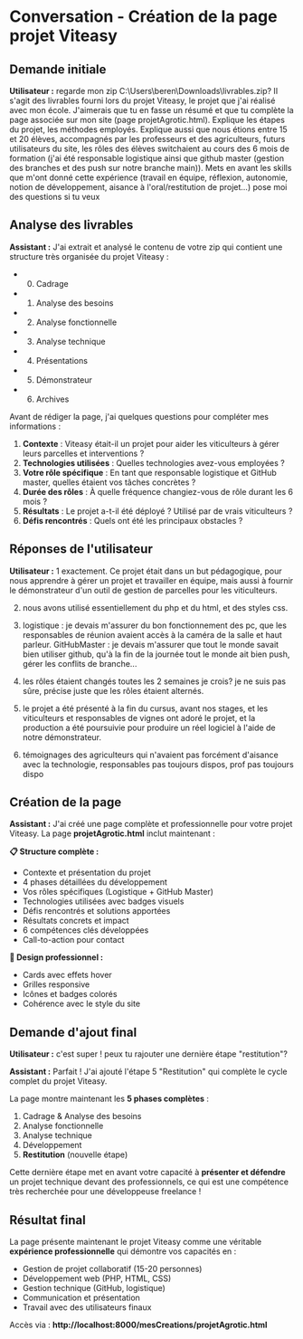 # Conversation - Création de la page projet Viteasy

## Demande initiale

**Utilisateur :** regarde mon zip C:\Users\beren\Downloads\livrables.zip? Il s'agit des livrables fourni lors du projet Viteasy, le projet que j'ai réalisé avec mon école. J'aimerais que tu en fasse un résumé et que tu complète la page associée sur mon site (page projetAgrotic.html). Explique les étapes du projet, les méthodes employés. Explique aussi que nous étions entre 15 et 20 élèves, accompagnés par les professeurs et des agriculteurs, futurs utilisateurs du site, les rôles des élèves switchaient au cours des 6 mois de formation (j'ai été responsable logistique ainsi que github master (gestion des branches et des push sur notre branche main)). Mets en avant les skills que m'ont donné cette expérience (travail en équipe, réflexion, autonomie, notion de développement, aisance à l'oral/restitution de projet...) pose moi des questions si tu veux

## Analyse des livrables

**Assistant :** J'ai extrait et analysé le contenu de votre zip qui contient une structure très organisée du projet Viteasy :

- 00. Cadrage
- 01. Analyse des besoins  
- 02. Analyse fonctionnelle
- 03. Analyse technique
- 04. Présentations
- 05. Démonstrateur
- 06. Archives

Avant de rédiger la page, j'ai quelques questions pour compléter mes informations :

1. **Contexte** : Viteasy était-il un projet pour aider les viticulteurs à gérer leurs parcelles et interventions ?
2. **Technologies utilisées** : Quelles technologies avez-vous employées ?
3. **Votre rôle spécifique** : En tant que responsable logistique et GitHub master, quelles étaient vos tâches concrètes ?
4. **Durée des rôles** : À quelle fréquence changiez-vous de rôle durant les 6 mois ?
5. **Résultats** : Le projet a-t-il été déployé ? Utilisé par de vrais viticulteurs ?
6. **Défis rencontrés** : Quels ont été les principaux obstacles ?

## Réponses de l'utilisateur

**Utilisateur :** 1 exactement. Ce projet était dans un but pédagogique, pour nous apprendre à gérer un projet et travailler en équipe, mais aussi à fournir le démonstrateur d'un outil de gestion de parcelles pour les viticulteurs. 

2. nous avons utilisé essentiellement du php et du html, et des styles css. 

3. logistique : je devais m'assurer du bon fonctionnement des pc, que les responsables de réunion avaient accès à la caméra de la salle et haut parleur. GitHubMaster : je devais m'assurer que tout le monde savait bien utiliser github, qu'à la fin de la journée tout le monde ait bien push, gérer les conflits de branche...

4. les rôles étaient changés toutes les 2 semaines je crois? je ne suis pas sûre, précise juste que les rôles étaient alternés.

5. le projet a été présenté à la fin du cursus, avant nos stages, et les viticulteurs et responsables de vignes ont adoré le projet, et la production a été poursuivie pour produire un réel logiciel à l'aide de notre démonstrateur.

6. témoignages des agriculteurs qui n'avaient pas forcément d'aisance avec la technologie, responsables pas toujours dispos, prof pas toujours dispo

## Création de la page

**Assistant :** J'ai créé une page complète et professionnelle pour votre projet Viteasy. La page **projetAgrotic.html** inclut maintenant :

**📋 Structure complète :**
- Contexte et présentation du projet 
- 4 phases détaillées du développement
- Vos rôles spécifiques (Logistique + GitHub Master)
- Technologies utilisées avec badges visuels
- Défis rencontrés et solutions apportées
- Résultats concrets et impact
- 6 compétences clés développées
- Call-to-action pour contact

**🎨 Design professionnel :**
- Cards avec effets hover
- Grilles responsive
- Icônes et badges colorés
- Cohérence avec le style du site

## Demande d'ajout final

**Utilisateur :** c'est super ! peux tu rajouter une dernière étape "restitution"?

**Assistant :** Parfait ! J'ai ajouté l'étape 5 "Restitution" qui complète le cycle complet du projet Viteasy.

La page montre maintenant les **5 phases complètes** :
1. Cadrage & Analyse des besoins
2. Analyse fonctionnelle  
3. Analyse technique
4. Développement
5. **Restitution** (nouvelle étape)

Cette dernière étape met en avant votre capacité à **présenter et défendre** un projet technique devant des professionnels, ce qui est une compétence très recherchée pour une développeuse freelance !

## Résultat final

La page présente maintenant le projet Viteasy comme une véritable **expérience professionnelle** qui démontre vos capacités en :
- Gestion de projet collaboratif (15-20 personnes)
- Développement web (PHP, HTML, CSS)
- Gestion technique (GitHub, logistique)
- Communication et présentation
- Travail avec des utilisateurs finaux

Accès via : **http://localhost:8000/mesCreations/projetAgrotic.html**